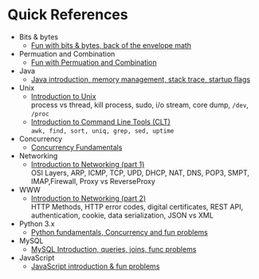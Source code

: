 # Quick References

* Bits & bytes
	* [Fun with bits & bytes, back of the envelope math](https://github.com/harishvc/quick-references/blob/master/bits-bytes/README.md)  
* Permuation and Combination  
	* [Fun with Permuation and Combination](https://github.com/harishvc/quick-references/blob/master/permutation-combination/README.md)  
* Java
 	* [Java introduction, memory management, stack trace, startup flags](https://github.com/harishvc/quick-references/blob/master/java/intro-1.md)  
* Unix
	* [Introduction to Unix](https://github.com/harishvc/quick-references/blob/master/unix/intro-1.md)  
	  process vs thread, kill process, sudo, i/o stream, core dump, `/dev`, `/proc`
	* [Introduction to Command Line Tools (CLT)](https://github.com/harishvc/quick-references/blob/master/tools/README.md)    
      `awk, find, sort, uniq, grep, sed, uptime`
* Concurrency
    * [Concurrency Fundamentals](https://github.com/harishvc/quick-references/blob/master/python3/python-intro4c.md)  
* Networking
	* [Introduction to Networking (part 1)](https://github.com/harishvc/quick-references/blob/master/www/www-intro.md)  
	  OSI Layers, ARP, ICMP, TCP, UPD, DHCP, NAT, DNS, POP3, SMPT, IMAP,Firewall, Proxy vs ReverseProxy   
* WWW
	* [Introduction to Networking (part 2)](https://github.com/harishvc/quick-references/blob/master/www/www-intro2.md)     
	  HTTP Methods, HTTP error codes, digital certificates, REST API, authentication, cookie, data serialization, JSON vs XML 
* Python 3.x 
	* [Python fundamentals, Concurrency and fun problems](https://github.com/harishvc/quick-references/blob/master/python3/README.md)  
* MySQL
 	* [MySQL Introduction, queries, joins, func problems](https://github.com/harishvc/quick-references/blob/master/mysql/README.md)
* JavaScript
	* [JavaScript introduction & fun problems](https://github.com/harishvc/quick-references/blob/master/javascript/README.md)
